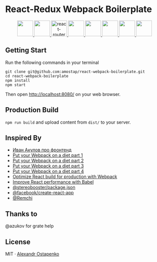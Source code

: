 # React-Redux Webpack Boilerplate

<p align="center">

  <a href="https://facebook.github.io/react/">
    <img src="https://cdn.worldvectorlogo.com/logos/react.svg" height="50">
  </a>

  <a href="https://redux.js.org/">
    <img src="https://raw.githubusercontent.com/reactjs/redux/master/logo/logo.png" height="50">
  </a>

  <a href="https://reacttraining.com/react-router/">
    <img alt="react-router" src="https://reacttraining.com/react-router/android-chrome-144x144.png" height="50">
  </a>

  <a href="https://webpack.github.io">
    <img src="https://cdn.worldvectorlogo.com/logos/webpack.svg" height="50">
  </a>

  <a href="http://ant.design">
    <img height="50" src="https://gw.alipayobjects.com/zos/rmsportal/KDpgvguMpGfqaHPjicRK.svg">
  </a>

  <a href="http://eslint.org">
    <img src="https://cdn.worldvectorlogo.com/logos/eslint.svg" height="50">
  </a>

  <a href="https://babeljs.io">
    <img src="https://raw.githubusercontent.com/babel/logo/master/babel.png" height="50">
  </a>

  <a href="http://postcss.org/">
    <img src="http://api.postcss.org/logo.svg" height="50">
  </a>

</p>

## Getting Start

Run the following commands in your terminal

```
git clone git@github.com:amostap/react-webpack-boilerplate.git
cd react-webpack-boilerplate
npm install
npm start
```

Then open [http://localhost:8080/](http://localhost:8080/) on your web browser.

## Production Build

`npm run build` and upload content from `dist/` to your server.

## Inspired By
* [Иван Акулов про фронтенд](https://t.me/iamakulov_channel)
* [Put your Webpack on a diet part 1](https://www.contentful.com/blog/2017/10/10/put-your-webpack-on-a-diet-part-1/)
* [Put your Webpack on a diet part 2](https://www.contentful.com/blog/2017/10/19/put-your-webpack-bundle-on-a-diet-part-2/)
* [Put your Webpack on a diet part 3](https://www.contentful.com/blog/2017/10/27/put-your-webpack-bundle-on-a-diet-part-3/)
* [Put your Webpack on a diet part 4](https://www.contentful.com/blog/2017/11/13/put-your-webpack-bundle-on-a-diet-part-4/)
* [Optimize React build for production with Webpack](https://michalzalecki.com/optimize-react-build-for-production-with-webpack)
* [Improve React performance with Babel](https://medium.com/doctolib-engineering/improve-react-performance-with-babel-16f1becfaa25)
* [@stereobooster/package.json](https://github.com/stereobooster/package.json)
* [@facebook/create-react-app](https://github.com/facebook/create-react-app)
* [@Remchi](https://github.com/Remchi)

## Thanks to

@azukov for grate help

## License

MIT · [Alexandr Ostapenko](https://amostap.com/)
